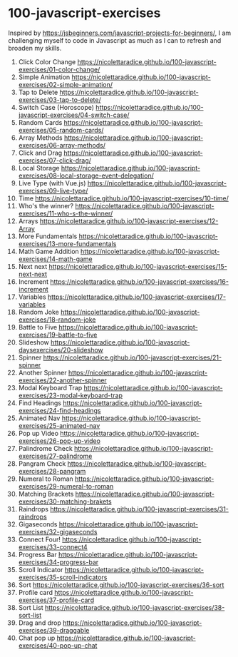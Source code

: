 # 100-javascript-exercises

 
Inspired by https://jsbeginners.com/javascript-projects-for-beginners/, I am challenging myself to code in Javascript as much as I can to refresh and broaden my skills.
 

 
 01. Click Color Change https://nicolettaradice.github.io/100-javascript-exercises/01-color-change/
 02. Simple Animation https://nicolettaradice.github.io/100-javascript-exercises/02-simple-animation/
 03. Tap to Delete https://nicolettaradice.github.io/100-javascript-exercises/03-tap-to-delete/
 04. Switch Case (Horoscope) https://nicolettaradice.github.io/100-javascript-exercises/04-switch-case/
 05. Random Cards https://nicolettaradice.github.io/100-javascript-exercises/05-random-cards/
 06. Array Methods https://nicolettaradice.github.io/100-javascript-exercises/06-array-methods/
 07. Click and Drag https://nicolettaradice.github.io/100-javascript-exercises/07-click-drag/
 08. Local Storage https://nicolettaradice.github.io/100-javascript-exercises/08-local-storage-event-delegation/
 09. Live Type (with Vue.js) https://nicolettaradice.github.io/100-javascript-exercises/09-live-type/
 10. Time https://nicolettaradice.github.io/100-javascript-exercises/10-time/
 11. Who's the winner? https://nicolettaradice.github.io/100-javascript-exercises/11-who-s-the-winner/
 12. Arrays https://nicolettaradice.github.io/100-javascript-exercises/12-Array
 13. More Fundamentals https://nicolettaradice.github.io/100-javascript-exercises/13-more-fundamentals
 14. Math Game Addition https://nicolettaradice.github.io/100-javascript-exercises/14-math-game
 15. Next next https://nicolettaradice.github.io/100-javascript-exercises/15-next-next
 16. Increment https://nicolettaradice.github.io/100-javascript-exercises/16-increment
 17. Variables https://nicolettaradice.github.io/100-javascript-exercises/17-variables
 18. Random Joke https://nicolettaradice.github.io/100-javascript-exercises/18-random-joke
 19. Battle to Five https://nicolettaradice.github.io/100-javascript-exercises/19-battle-to-five
 20. Slideshow https://nicolettaradice.github.io/100-javascript-daysexercises/20-slideshow
 21. Spinner https://nicolettaradice.github.io/100-javascript-exercises/21-spinner
 22. Another Spinner https://nicolettaradice.github.io/100-javascript-exercises/22-another-spinner
 23. Modal Keyboard Trap https://nicolettaradice.github.io/100-javascript-exercises/23-modal-keyboard-trap
 24. Find Headings https://nicolettaradice.github.io/100-javascript-exercises/24-find-headings
 25. Animated Nav https://nicolettaradice.github.io/100-javascript-exercises/25-animated-nav
 26. Pop up Video https://nicolettaradice.github.io/100-javascript-exercises/26-pop-up-video
 27. Palindrome Check https://nicolettaradice.github.io/100-javascript-exercises/27-palindrome
 28. Pangram Check https://nicolettaradice.github.io/100-javascript-exercises/28-pangram
 29. Numeral to Roman https://nicolettaradice.github.io/100-javascript-exercises/29-numeral-to-roman
 30. Matching Brackets https://nicolettaradice.github.io/100-javascript-exercises/30-matching-brakets
 31. Raindrops https://nicolettaradice.github.io/100-javascript-exercises/31-raindrops
 32. Gigaseconds https://nicolettaradice.github.io/100-javascript-exercises/32-gigaseconds
 33. Connect Four! https://nicolettaradice.github.io/100-javascript-exercises/33-connect4
 34. Progress Bar https://nicolettaradice.github.io/100-javascript-exercises/34-progress-bar
 35. Scroll Indicator https://nicolettaradice.github.io/100-javascript-exercises/35-scroll-indicators
 36. Sort https://nicolettaradice.github.io/100-javascript-exercises/36-sort
 37. Profile card https://nicolettaradice.github.io/100-javascript-exercises/37-profile-card
 38. Sort List https://nicolettaradice.github.io/100-javascript-exercises/38-sort-list
 39. Drag and drop https://nicolettaradice.github.io/100-javascript-exercises/39-draggable
 40. Chat pop up https://nicolettaradice.github.io/100-javascript-exercises/40-pop-up-chat

